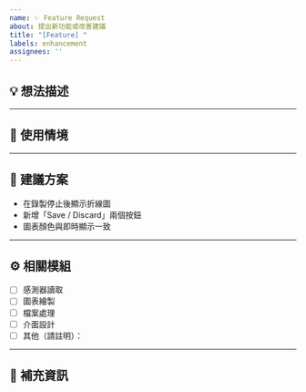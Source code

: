 ```yaml
---
name: ✨ Feature Request
about: 提出新功能或改善建議
title: "[Feature] "
labels: enhancement
assignees: ''
---
```


## 💡 想法描述
<!-- 簡要描述你希望新增的功能與目的 -->
<!-- 範例：希望可以在 CSV 儲存前預覽圖表 -->

---

## 🧭 使用情境
<!-- 描述你在使用時遇到的問題或想改善的地方 -->
<!-- 範例：每次錄製後想確認數據是否合理再儲存，但目前無法預覽。 -->

---

## 🧰 建議方案
<!-- 提供你認為可行的設計方向或 UI 想法 -->
- 在錄製停止後顯示折線圖
- 新增「Save / Discard」兩個按鈕
- 圖表顏色與即時顯示一致

---

## ⚙️ 相關模組
- [ ] 感測器讀取
- [ ] 圖表繪製
- [ ] 檔案處理
- [ ] 介面設計
- [ ] 其他（請註明）：

---

## 🧩 補充資訊
<!-- 任何其他補充、參考連結或設計稿 -->
